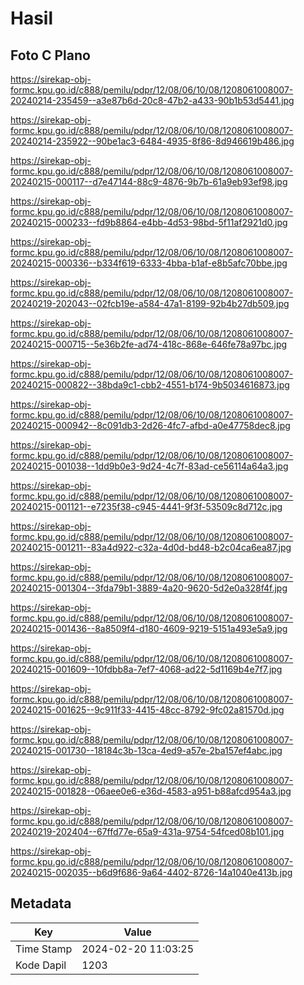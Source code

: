 # Hasil

## Foto C Plano

https://sirekap-obj-formc.kpu.go.id/c888/pemilu/pdpr/12/08/06/10/08/1208061008007-20240214-235459--a3e87b6d-20c8-47b2-a433-90b1b53d5441.jpg

https://sirekap-obj-formc.kpu.go.id/c888/pemilu/pdpr/12/08/06/10/08/1208061008007-20240214-235922--90be1ac3-6484-4935-8f86-8d946619b486.jpg

https://sirekap-obj-formc.kpu.go.id/c888/pemilu/pdpr/12/08/06/10/08/1208061008007-20240215-000117--d7e47144-88c9-4876-9b7b-61a9eb93ef98.jpg

https://sirekap-obj-formc.kpu.go.id/c888/pemilu/pdpr/12/08/06/10/08/1208061008007-20240215-000233--fd9b8864-e4bb-4d53-98bd-5f11af2921d0.jpg

https://sirekap-obj-formc.kpu.go.id/c888/pemilu/pdpr/12/08/06/10/08/1208061008007-20240215-000336--b334f619-6333-4bba-b1af-e8b5afc70bbe.jpg

https://sirekap-obj-formc.kpu.go.id/c888/pemilu/pdpr/12/08/06/10/08/1208061008007-20240219-202043--02fcb19e-a584-47a1-8199-92b4b27db509.jpg

https://sirekap-obj-formc.kpu.go.id/c888/pemilu/pdpr/12/08/06/10/08/1208061008007-20240215-000715--5e36b2fe-ad74-418c-868e-646fe78a97bc.jpg

https://sirekap-obj-formc.kpu.go.id/c888/pemilu/pdpr/12/08/06/10/08/1208061008007-20240215-000822--38bda9c1-cbb2-4551-b174-9b5034616873.jpg

https://sirekap-obj-formc.kpu.go.id/c888/pemilu/pdpr/12/08/06/10/08/1208061008007-20240215-000942--8c091db3-2d26-4fc7-afbd-a0e47758dec8.jpg

https://sirekap-obj-formc.kpu.go.id/c888/pemilu/pdpr/12/08/06/10/08/1208061008007-20240215-001038--1dd9b0e3-9d24-4c7f-83ad-ce56114a64a3.jpg

https://sirekap-obj-formc.kpu.go.id/c888/pemilu/pdpr/12/08/06/10/08/1208061008007-20240215-001121--e7235f38-c945-4441-9f3f-53509c8d712c.jpg

https://sirekap-obj-formc.kpu.go.id/c888/pemilu/pdpr/12/08/06/10/08/1208061008007-20240215-001211--83a4d922-c32a-4d0d-bd48-b2c04ca6ea87.jpg

https://sirekap-obj-formc.kpu.go.id/c888/pemilu/pdpr/12/08/06/10/08/1208061008007-20240215-001304--3fda79b1-3889-4a20-9620-5d2e0a328f4f.jpg

https://sirekap-obj-formc.kpu.go.id/c888/pemilu/pdpr/12/08/06/10/08/1208061008007-20240215-001436--8a8509f4-d180-4609-9219-5151a493e5a9.jpg

https://sirekap-obj-formc.kpu.go.id/c888/pemilu/pdpr/12/08/06/10/08/1208061008007-20240215-001609--10fdbb8a-7ef7-4068-ad22-5d1169b4e7f7.jpg

https://sirekap-obj-formc.kpu.go.id/c888/pemilu/pdpr/12/08/06/10/08/1208061008007-20240215-001625--9c911f33-4415-48cc-8792-9fc02a81570d.jpg

https://sirekap-obj-formc.kpu.go.id/c888/pemilu/pdpr/12/08/06/10/08/1208061008007-20240215-001730--18184c3b-13ca-4ed9-a57e-2ba157ef4abc.jpg

https://sirekap-obj-formc.kpu.go.id/c888/pemilu/pdpr/12/08/06/10/08/1208061008007-20240215-001828--06aee0e6-e36d-4583-a951-b88afcd954a3.jpg

https://sirekap-obj-formc.kpu.go.id/c888/pemilu/pdpr/12/08/06/10/08/1208061008007-20240219-202404--67ffd77e-65a9-431a-9754-54fced08b101.jpg

https://sirekap-obj-formc.kpu.go.id/c888/pemilu/pdpr/12/08/06/10/08/1208061008007-20240215-002035--b6d9f686-9a64-4402-8726-14a1040e413b.jpg


## Metadata

| Key        | Value               |
| ---------- | ------------------- |
| Time Stamp | 2024-02-20 11:03:25 |
| Kode Dapil | 1203                |



